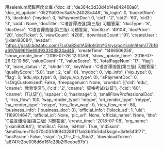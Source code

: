 用selenium爬取百度文库
{'doc_id': 'de364c3d33d4b14e842468a8', 'doc_id_update': '05211b93ec3a87c24028c446', 'is_login': 0, 'bucketNum': 75, 'docInfo': {'mydoc': 0, 'isPaymentDoc': 0, 'cid1': '2', 'cid2': '60', 'cid3': '0', 'cid4': None, 'docTitle': 'C语言谭浩强(第三版) 习题答案', 'docType': '8', 'docDesc': 'C语言谭浩强(第三版) 习题答案', 'docSize': '49104', 'docPrice': '20', 'docTicket': 5, 'viewCount': '4208', 'downloadCount': '91', 'createUser': 'jixiani93084', 'avadar': 'https://gss0.bdstatic.com/7Ls0a8Sm1A5BphGlnYG/sys/portraitn/item/77bf6a697869616e693933303834ad45', 'createTime': '1469506256', 'show_create_time': '2016-07-26 12:10:56', 'show_update_time': '2016-07-26 12:10:56', 'valueCount': '1', 'valueScore': '5', 'totalPageNum': '17', 'flag': '0', 'main_status': '2', 'ishide': '0', 'keyWord': 'C语言谭浩强(第三版) 习题答案', 'qualityScore': '5.0', 'zan': 2, 'cai': 0}, 'mydoc': 0, 'vip_info': {'vip_type': 0, 'flag': 0, 'edu_vip_type': 0, 'jiaoyu_vip_type': 0}, 'isPaymentDoc': 0, 'isOrgCustomized': False, 'freepagenum': None, 'crumbs': [{'cid': 'edu', 'cname': '教育专区'}, {'cid': '2', 'cname': '资格考试/认证'}, {'cid': '60', 'cname': 'IT认证'}], 'ispaper': 0, 'hasImage': 0, 'smallFlowProfessionalDoc': 1, 'rtcs_flow': 100, 'wap_render_type': 'retype', 'ori_render_type': 'retype', 'na_render_type': 'retype', 'rtcs_flow_wap': 0, 'rtcs_flow_rem': 88, 'business_info': {'business_doc': 0}, 'official_info': {'block_ad': 1, 'uid': '1169014647', 'official_id': None, 'pic_url': None, 'official_name': None, 'title': 'C语言谭浩强(第三版) 习题答案', 'create_time': '2018-07-08', 'org_name': 'jixiani93084'}, 'htmlBcs': False, 'isHtml': True, 'md5sum': '&md5sum=f0c070c037d8943289171ab3b61c54a1&sign=3a1e543f77', 'bcsParam': False, 'rsign': 'p_17-r_0-s_f5ba2', 'downloadToken': 'a8747c2be008d6d161c28b2f9eebe87b'}
